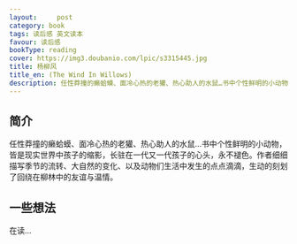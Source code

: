 ```yaml
---
layout:     post
category: book
tags: 读后感 英文读本
favour: 读后感
bookType: reading
cover: https://img3.doubanio.com/lpic/s3315445.jpg
title: 杨柳风
title_en: (The Wind In Willows)
description: 任性莽撞的癞蛤蟆、面冷心热的老獾、热心助人的水鼠…书中个性鲜明的小动物，皆是现实世界中孩子的缩影，长驻在一代又一代孩子的心头，永不褪色。作者细细描写季节的流转、大自然的变化、以及动物们生活中发生的点点滴滴，生动的刻划了回绕在柳林中的友谊与温情。
---
```


## 简介
任性莽撞的癞蛤蟆、面冷心热的老獾、热心助人的水鼠…书中个性鲜明的小动物，皆是现实世界中孩子的缩影，长驻在一代又一代孩子的心头，永不褪色。作者细细描写季节的流转、大自然的变化、以及动物们生活中发生的点点滴滴，生动的刻划了回绕在柳林中的友谊与温情。

## 一些想法
在读...